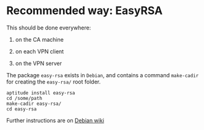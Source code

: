 Recommended way: EasyRSA
========================

This should be done everywhere:

1. on the CA machine

2. on each VPN client

3. on the VPN server

The package `easy-rsa` exists in `Debian`, and contains a command `make-cadir` for creating the `easy-rsa/` root folder.

    aptitude install easy-rsa
    cd /some/path
    make-cadir easy-rsa/
    cd easy-rsa

Further instructions are on [Debian wiki](https://wiki.debian.org/OpenVPN)

